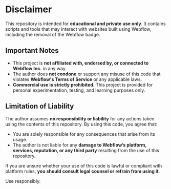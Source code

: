 # Disclaimer

This repository is intended for **educational and private use only**. It contains scripts and tools that may interact with websites built using Webflow, including the removal of the Webflow badge.

## Important Notes

- This project is **not affiliated with, endorsed by, or connected to Webflow Inc.** in any way.
- The author does **not condone** or support any misuse of this code that violates **Webflow's Terms of Service** or any applicable laws.
- **Commercial use is strictly prohibited.** This project is provided for personal experimentation, testing, and learning purposes only.

## Limitation of Liability

The author assumes **no responsibility or liability** for any actions taken using the contents of this repository. By using this code, you agree that:

- You are solely responsible for any consequences that arise from its usage.
- The author is not liable for any **damage to Webflow’s platform, services, reputation, or any third party** resulting from the use of this repository.

If you are unsure whether your use of this code is lawful or compliant with platform rules, **you should consult legal counsel or refrain from using it**.

Use responsibly.
